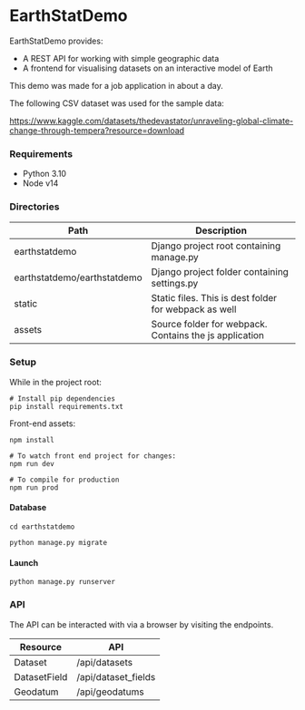 # EarthStatDemo

EarthStatDemo provides:

- A REST API for working with simple geographic data
- A frontend for visualising datasets on an interactive model of Earth

This demo was made for a job application in about a day.

The following CSV dataset was used for the sample data:

https://www.kaggle.com/datasets/thedevastator/unraveling-global-climate-change-through-tempera?resource=download

### Requirements

- Python 3.10
- Node v14

### Directories

| Path                        | Description                                            |
| --------------------------- | ------------------------------------------------------ |
| earthstatdemo               | Django project root containing manage.py               |
| earthstatdemo/earthstatdemo | Django project folder containing settings.py           |
| static                      | Static files. This is dest folder for webpack as well  |
| assets                      | Source folder for webpack. Contains the js application |

### Setup

While in the project root:

```
# Install pip dependencies
pip install requirements.txt
```

Front-end assets:

```
npm install

# To watch front end project for changes:
npm run dev

# To compile for production
npm run prod
```

#### Database

```
cd earthstatdemo

python manage.py migrate
```

#### Launch

```
python manage.py runserver
```

### API

The API can be interacted with via a browser by visiting the endpoints.

| Resource     | API                 |
| ------------ | ------------------- |
| Dataset      | /api/datasets       |
| DatasetField | /api/dataset_fields |
| Geodatum     | /api/geodatums      |
